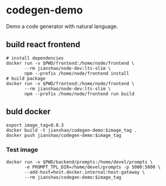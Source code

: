 # codegen-demo

Demo a code generator with natural language.

## build react frontend
~~~shell
# install dependencies
docker run -v $PWD/frontend:/home/node/frontend \
       --rm jianshao/node-dev:lts-slim \
       npm --prefix /home/node/frontend install
# build package
docker run -v $PWD/frontend:/home/node/frontend \
       --rm jianshao/node-dev:lts-slim \
       npm --prefix /home/node/frontend run build
~~~

## buld docker
~~~shell
export image_tag=0.0.3
docker build -t jianshao/codegen-demo:$image_tag .
docker push jianshao/codegen-demo:$image_tag
~~~

### Test image
~~~ shell
docker run -v $PWD/backend/prompts:/home/devel/prompts \
       -e PROMPT_TPL_DIR=/home/devel/prompts -p 5000:5000 \
       --add-host=host.docker.internal:host-gateway \
       --rm jianshao/codegen-demo:$image_tag
~~~